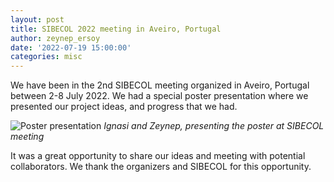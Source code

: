 ```yaml
---
layout: post
title: SIBECOL 2022 meeting in Aveiro, Portugal
author: zeynep_ersoy
date: '2022-07-19 15:00:00'
categories: misc
---
```


We have been in the 2nd SIBECOL meeting organized in Aveiro, Portugal between 2-8 July 2022. We had a special poster presentation where we presented our project ideas, and progress that we had. 

![Poster presentation](/assets/img/sibecol22_poster_presentation.png "")
*Ignasi and Zeynep, presenting the poster at SIBECOL meeting*

It was a great opportunity to share our ideas and meeting with potential collaborators. We thank the organizers and SIBECOL for this opportunity.




